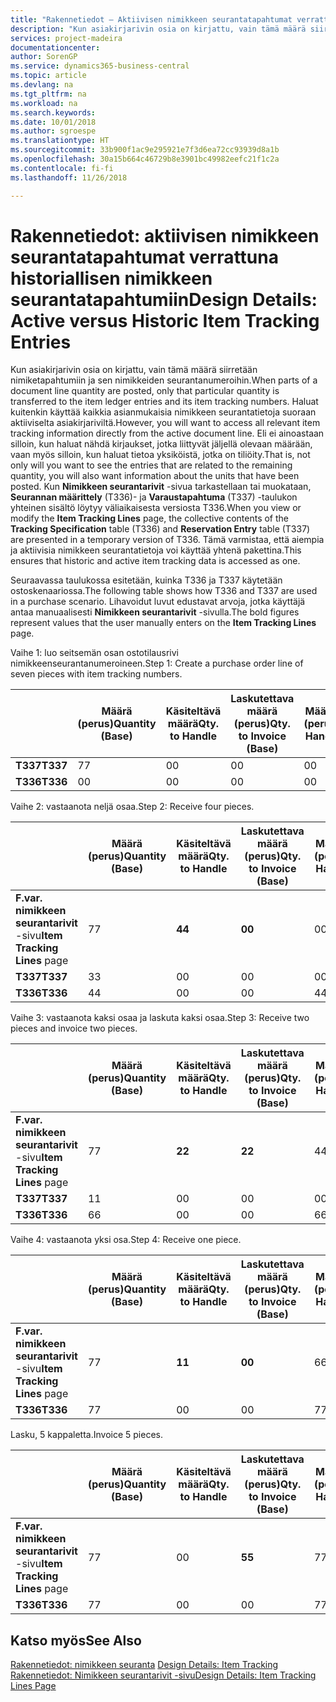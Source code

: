 ```yaml
---
title: "Rakennetiedot – Aktiivisen nimikkeen seurantatapahtumat verrattuna historiallisen nimikkeen seurantatapahtumiin | Microsoft Docs"
description: "Kun asiakirjarivin osia on kirjattu, vain tämä määrä siirretään nimiketapahtumiin ja sen nimikkeiden seurantanumeroihin. Haluat kuitenkin käyttää kaikkia asianmukaisia nimikkeen seurantatietoja suoraan aktiiviselta asiakirjariviltä. Eli ei ainoastaan silloin, kun haluat nähdä kirjaukset, jotka liittyvät jäljellä olevaan määrään, vaan myös silloin, kun haluat tietoa yksiköistä, jotka on tiliöity. Kun **Nimikkeen seurantarivit** -sivua tarkastellaan tai muokataan, **Seurannan määrittely** (T336)- ja **Varaustapahtuma** (T337) -taulukon yhteinen sisältö löytyy väliaikaisesta versiosta T336. Tämä varmistaa, että aiempia ja aktiivisia nimikkeen seurantatietoja voi käyttää yhtenä pakettina."
services: project-madeira
documentationcenter: 
author: SorenGP
ms.service: dynamics365-business-central
ms.topic: article
ms.devlang: na
ms.tgt_pltfrm: na
ms.workload: na
ms.search.keywords: 
ms.date: 10/01/2018
ms.author: sgroespe
ms.translationtype: HT
ms.sourcegitcommit: 33b900f1ac9e295921e7f3d6ea72cc93939d8a1b
ms.openlocfilehash: 30a15b664c46729b8e3901bc49982eefc21f1c2a
ms.contentlocale: fi-fi
ms.lasthandoff: 11/26/2018

---
```

# <a name="design-details-active-versus-historic-item-tracking-entries"></a><span data-ttu-id="c8b61-107">Rakennetiedot: aktiivisen nimikkeen seurantatapahtumat verrattuna historiallisen nimikkeen seurantatapahtumiin</span><span class="sxs-lookup"><span data-stu-id="c8b61-107">Design Details: Active versus Historic Item Tracking Entries</span></span>
<span data-ttu-id="c8b61-108">Kun asiakirjarivin osia on kirjattu, vain tämä määrä siirretään nimiketapahtumiin ja sen nimikkeiden seurantanumeroihin.</span><span class="sxs-lookup"><span data-stu-id="c8b61-108">When parts of a document line quantity are posted, only that particular quantity is transferred to the item ledger entries and its item tracking numbers.</span></span> <span data-ttu-id="c8b61-109">Haluat kuitenkin käyttää kaikkia asianmukaisia nimikkeen seurantatietoja suoraan aktiiviselta asiakirjariviltä.</span><span class="sxs-lookup"><span data-stu-id="c8b61-109">However, you will want to access all relevant item tracking information directly from the active document line.</span></span> <span data-ttu-id="c8b61-110">Eli ei ainoastaan silloin, kun haluat nähdä kirjaukset, jotka liittyvät jäljellä olevaan määrään, vaan myös silloin, kun haluat tietoa yksiköistä, jotka on tiliöity.</span><span class="sxs-lookup"><span data-stu-id="c8b61-110">That is, not only will you want to see the entries that are related to the remaining quantity, you will also want information about the units that have been posted.</span></span> <span data-ttu-id="c8b61-111">Kun **Nimikkeen seurantarivit** -sivua tarkastellaan tai muokataan, **Seurannan määrittely** (T336)- ja **Varaustapahtuma** (T337) -taulukon yhteinen sisältö löytyy väliaikaisesta versiosta T336.</span><span class="sxs-lookup"><span data-stu-id="c8b61-111">When you view or modify the **Item Tracking Lines** page, the collective contents of the **Tracking Specification** table (T336) and **Reservation Entry** table (T337) are presented in a temporary version of T336.</span></span> <span data-ttu-id="c8b61-112">Tämä varmistaa, että aiempia ja aktiivisia nimikkeen seurantatietoja voi käyttää yhtenä pakettina.</span><span class="sxs-lookup"><span data-stu-id="c8b61-112">This ensures that historic and active item tracking data is accessed as one.</span></span>  

 <span data-ttu-id="c8b61-113">Seuraavassa taulukossa esitetään, kuinka T336 ja T337 käytetään ostoskenaariossa.</span><span class="sxs-lookup"><span data-stu-id="c8b61-113">The following table shows how T336 and T337 are used in a purchase scenario.</span></span> <span data-ttu-id="c8b61-114">Lihavoidut luvut edustavat arvoja, jotka käyttäjä antaa manuaalisesti **Nimikkeen seurantarivit** -sivulla.</span><span class="sxs-lookup"><span data-stu-id="c8b61-114">The bold figures represent values that the user manually enters on the **Item Tracking Lines** page.</span></span>  

 <span data-ttu-id="c8b61-115">Vaihe 1: luo seitsemän osan ostotilausrivi nimikkeenseurantanumeroineen.</span><span class="sxs-lookup"><span data-stu-id="c8b61-115">Step 1: Create a purchase order line of seven pieces with item tracking numbers.</span></span>  

||<span data-ttu-id="c8b61-116">**Määrä (perus)**</span><span class="sxs-lookup"><span data-stu-id="c8b61-116">**Quantity (Base)**</span></span>|<span data-ttu-id="c8b61-117">**Käsiteltävä määrä**</span><span class="sxs-lookup"><span data-stu-id="c8b61-117">**Qty. to Handle**</span></span>|<span data-ttu-id="c8b61-118">**Laskutettava määrä (perus)**</span><span class="sxs-lookup"><span data-stu-id="c8b61-118">**Qty. to Invoice (Base)**</span></span>|<span data-ttu-id="c8b61-119">**Määrä käsitelty (perus)**</span><span class="sxs-lookup"><span data-stu-id="c8b61-119">**Quantity Handled (Base)**</span></span>|<span data-ttu-id="c8b61-120">**Määrä laskutettu (perus)**</span><span class="sxs-lookup"><span data-stu-id="c8b61-120">**Quantity Invoiced (Base)**</span></span>|  
|-|----------------------------------------------|--------------------------------------------|------------------------------------------------------|-------------------------------------------------------|--------------------------------------------------------|  
|<span data-ttu-id="c8b61-121">**T337**</span><span class="sxs-lookup"><span data-stu-id="c8b61-121">**T337**</span></span>|<span data-ttu-id="c8b61-122">7</span><span class="sxs-lookup"><span data-stu-id="c8b61-122">7</span></span>|<span data-ttu-id="c8b61-123">0</span><span class="sxs-lookup"><span data-stu-id="c8b61-123">0</span></span>|<span data-ttu-id="c8b61-124">0</span><span class="sxs-lookup"><span data-stu-id="c8b61-124">0</span></span>|<span data-ttu-id="c8b61-125">0</span><span class="sxs-lookup"><span data-stu-id="c8b61-125">0</span></span>|<span data-ttu-id="c8b61-126">0</span><span class="sxs-lookup"><span data-stu-id="c8b61-126">0</span></span>|  
|<span data-ttu-id="c8b61-127">**T336**</span><span class="sxs-lookup"><span data-stu-id="c8b61-127">**T336**</span></span>|<span data-ttu-id="c8b61-128">0</span><span class="sxs-lookup"><span data-stu-id="c8b61-128">0</span></span>|<span data-ttu-id="c8b61-129">0</span><span class="sxs-lookup"><span data-stu-id="c8b61-129">0</span></span>|<span data-ttu-id="c8b61-130">0</span><span class="sxs-lookup"><span data-stu-id="c8b61-130">0</span></span>|<span data-ttu-id="c8b61-131">0</span><span class="sxs-lookup"><span data-stu-id="c8b61-131">0</span></span>|<span data-ttu-id="c8b61-132">0</span><span class="sxs-lookup"><span data-stu-id="c8b61-132">0</span></span>|  

 <span data-ttu-id="c8b61-133">Vaihe 2: vastaanota neljä osaa.</span><span class="sxs-lookup"><span data-stu-id="c8b61-133">Step 2: Receive four pieces.</span></span>  

||<span data-ttu-id="c8b61-134">**Määrä (perus)**</span><span class="sxs-lookup"><span data-stu-id="c8b61-134">**Quantity (Base)**</span></span>|<span data-ttu-id="c8b61-135">**Käsiteltävä määrä**</span><span class="sxs-lookup"><span data-stu-id="c8b61-135">**Qty. to Handle**</span></span>|<span data-ttu-id="c8b61-136">**Laskutettava määrä (perus)**</span><span class="sxs-lookup"><span data-stu-id="c8b61-136">**Qty. to Invoice (Base)**</span></span>|<span data-ttu-id="c8b61-137">**Määrä käsitelty (perus)**</span><span class="sxs-lookup"><span data-stu-id="c8b61-137">**Quantity Handled (Base)**</span></span>|<span data-ttu-id="c8b61-138">**Määrä laskutettu (perus)**</span><span class="sxs-lookup"><span data-stu-id="c8b61-138">**Quantity Invoiced (Base)**</span></span>|  
|-|----------------------------------------------|--------------------------------------------|------------------------------------------------------|-------------------------------------------------------|--------------------------------------------------------|  
|<span data-ttu-id="c8b61-139">**F.var. nimikkeen seurantarivit** -sivu</span><span class="sxs-lookup"><span data-stu-id="c8b61-139">**Item Tracking Lines** page</span></span>|<span data-ttu-id="c8b61-140">7</span><span class="sxs-lookup"><span data-stu-id="c8b61-140">7</span></span>|<span data-ttu-id="c8b61-141">**4**</span><span class="sxs-lookup"><span data-stu-id="c8b61-141">**4**</span></span>|<span data-ttu-id="c8b61-142">**0**</span><span class="sxs-lookup"><span data-stu-id="c8b61-142">**0**</span></span>|<span data-ttu-id="c8b61-143">0</span><span class="sxs-lookup"><span data-stu-id="c8b61-143">0</span></span>|<span data-ttu-id="c8b61-144">0</span><span class="sxs-lookup"><span data-stu-id="c8b61-144">0</span></span>|  
|<span data-ttu-id="c8b61-145">**T337**</span><span class="sxs-lookup"><span data-stu-id="c8b61-145">**T337**</span></span>|<span data-ttu-id="c8b61-146">3</span><span class="sxs-lookup"><span data-stu-id="c8b61-146">3</span></span>|<span data-ttu-id="c8b61-147">0</span><span class="sxs-lookup"><span data-stu-id="c8b61-147">0</span></span>|<span data-ttu-id="c8b61-148">0</span><span class="sxs-lookup"><span data-stu-id="c8b61-148">0</span></span>|<span data-ttu-id="c8b61-149">0</span><span class="sxs-lookup"><span data-stu-id="c8b61-149">0</span></span>|<span data-ttu-id="c8b61-150">0</span><span class="sxs-lookup"><span data-stu-id="c8b61-150">0</span></span>|  
|<span data-ttu-id="c8b61-151">**T336**</span><span class="sxs-lookup"><span data-stu-id="c8b61-151">**T336**</span></span>|<span data-ttu-id="c8b61-152">4</span><span class="sxs-lookup"><span data-stu-id="c8b61-152">4</span></span>|<span data-ttu-id="c8b61-153">0</span><span class="sxs-lookup"><span data-stu-id="c8b61-153">0</span></span>|<span data-ttu-id="c8b61-154">0</span><span class="sxs-lookup"><span data-stu-id="c8b61-154">0</span></span>|<span data-ttu-id="c8b61-155">4</span><span class="sxs-lookup"><span data-stu-id="c8b61-155">4</span></span>|<span data-ttu-id="c8b61-156">0</span><span class="sxs-lookup"><span data-stu-id="c8b61-156">0</span></span>|  

 <span data-ttu-id="c8b61-157">Vaihe 3: vastaanota kaksi osaa ja laskuta kaksi osaa.</span><span class="sxs-lookup"><span data-stu-id="c8b61-157">Step 3: Receive two pieces and invoice two pieces.</span></span>  

||<span data-ttu-id="c8b61-158">**Määrä (perus)**</span><span class="sxs-lookup"><span data-stu-id="c8b61-158">**Quantity (Base)**</span></span>|<span data-ttu-id="c8b61-159">**Käsiteltävä määrä**</span><span class="sxs-lookup"><span data-stu-id="c8b61-159">**Qty. to Handle**</span></span>|<span data-ttu-id="c8b61-160">**Laskutettava määrä (perus)**</span><span class="sxs-lookup"><span data-stu-id="c8b61-160">**Qty. to Invoice (Base)**</span></span>|<span data-ttu-id="c8b61-161">**Määrä käsitelty (perus)**</span><span class="sxs-lookup"><span data-stu-id="c8b61-161">**Quantity Handled (Base)**</span></span>|<span data-ttu-id="c8b61-162">**Määrä laskutettu (perus)**</span><span class="sxs-lookup"><span data-stu-id="c8b61-162">**Quantity Invoiced (Base)**</span></span>|  
|-|----------------------------------------------|--------------------------------------------|------------------------------------------------------|-------------------------------------------------------|--------------------------------------------------------|  
|<span data-ttu-id="c8b61-163">**F.var. nimikkeen seurantarivit** -sivu</span><span class="sxs-lookup"><span data-stu-id="c8b61-163">**Item Tracking Lines** page</span></span>|<span data-ttu-id="c8b61-164">7</span><span class="sxs-lookup"><span data-stu-id="c8b61-164">7</span></span>|<span data-ttu-id="c8b61-165">**2**</span><span class="sxs-lookup"><span data-stu-id="c8b61-165">**2**</span></span>|<span data-ttu-id="c8b61-166">**2**</span><span class="sxs-lookup"><span data-stu-id="c8b61-166">**2**</span></span>|<span data-ttu-id="c8b61-167">4</span><span class="sxs-lookup"><span data-stu-id="c8b61-167">4</span></span>|<span data-ttu-id="c8b61-168">0</span><span class="sxs-lookup"><span data-stu-id="c8b61-168">0</span></span>|  
|<span data-ttu-id="c8b61-169">**T337**</span><span class="sxs-lookup"><span data-stu-id="c8b61-169">**T337**</span></span>|<span data-ttu-id="c8b61-170">1</span><span class="sxs-lookup"><span data-stu-id="c8b61-170">1</span></span>|<span data-ttu-id="c8b61-171">0</span><span class="sxs-lookup"><span data-stu-id="c8b61-171">0</span></span>|<span data-ttu-id="c8b61-172">0</span><span class="sxs-lookup"><span data-stu-id="c8b61-172">0</span></span>|<span data-ttu-id="c8b61-173">0</span><span class="sxs-lookup"><span data-stu-id="c8b61-173">0</span></span>|<span data-ttu-id="c8b61-174">0</span><span class="sxs-lookup"><span data-stu-id="c8b61-174">0</span></span>|  
|<span data-ttu-id="c8b61-175">**T336**</span><span class="sxs-lookup"><span data-stu-id="c8b61-175">**T336**</span></span>|<span data-ttu-id="c8b61-176">6</span><span class="sxs-lookup"><span data-stu-id="c8b61-176">6</span></span>|<span data-ttu-id="c8b61-177">0</span><span class="sxs-lookup"><span data-stu-id="c8b61-177">0</span></span>|<span data-ttu-id="c8b61-178">0</span><span class="sxs-lookup"><span data-stu-id="c8b61-178">0</span></span>|<span data-ttu-id="c8b61-179">6</span><span class="sxs-lookup"><span data-stu-id="c8b61-179">6</span></span>|<span data-ttu-id="c8b61-180">2</span><span class="sxs-lookup"><span data-stu-id="c8b61-180">2</span></span>|  

 <span data-ttu-id="c8b61-181">Vaihe 4: vastaanota yksi osa.</span><span class="sxs-lookup"><span data-stu-id="c8b61-181">Step 4: Receive one piece.</span></span>  

||<span data-ttu-id="c8b61-182">**Määrä (perus)**</span><span class="sxs-lookup"><span data-stu-id="c8b61-182">**Quantity (Base)**</span></span>|<span data-ttu-id="c8b61-183">**Käsiteltävä määrä**</span><span class="sxs-lookup"><span data-stu-id="c8b61-183">**Qty. to Handle**</span></span>|<span data-ttu-id="c8b61-184">**Laskutettava määrä (perus)**</span><span class="sxs-lookup"><span data-stu-id="c8b61-184">**Qty. to Invoice (Base)**</span></span>|<span data-ttu-id="c8b61-185">**Määrä käsitelty (perus)**</span><span class="sxs-lookup"><span data-stu-id="c8b61-185">**Quantity Handled (Base)**</span></span>|<span data-ttu-id="c8b61-186">**Määrä laskutettu (perus)**</span><span class="sxs-lookup"><span data-stu-id="c8b61-186">**Quantity Invoiced (Base)**</span></span>|  
|-|----------------------------------------------|--------------------------------------------|------------------------------------------------------|-------------------------------------------------------|--------------------------------------------------------|  
|<span data-ttu-id="c8b61-187">**F.var. nimikkeen seurantarivit** -sivu</span><span class="sxs-lookup"><span data-stu-id="c8b61-187">**Item Tracking Lines** page</span></span>|<span data-ttu-id="c8b61-188">7</span><span class="sxs-lookup"><span data-stu-id="c8b61-188">7</span></span>|<span data-ttu-id="c8b61-189">**1**</span><span class="sxs-lookup"><span data-stu-id="c8b61-189">**1**</span></span>|<span data-ttu-id="c8b61-190">**0**</span><span class="sxs-lookup"><span data-stu-id="c8b61-190">**0**</span></span>|<span data-ttu-id="c8b61-191">6</span><span class="sxs-lookup"><span data-stu-id="c8b61-191">6</span></span>|<span data-ttu-id="c8b61-192">2</span><span class="sxs-lookup"><span data-stu-id="c8b61-192">2</span></span>|  
|<span data-ttu-id="c8b61-193">**T336**</span><span class="sxs-lookup"><span data-stu-id="c8b61-193">**T336**</span></span>|<span data-ttu-id="c8b61-194">7</span><span class="sxs-lookup"><span data-stu-id="c8b61-194">7</span></span>|<span data-ttu-id="c8b61-195">0</span><span class="sxs-lookup"><span data-stu-id="c8b61-195">0</span></span>|<span data-ttu-id="c8b61-196">0</span><span class="sxs-lookup"><span data-stu-id="c8b61-196">0</span></span>|<span data-ttu-id="c8b61-197">7</span><span class="sxs-lookup"><span data-stu-id="c8b61-197">7</span></span>|<span data-ttu-id="c8b61-198">2</span><span class="sxs-lookup"><span data-stu-id="c8b61-198">2</span></span>|  

 <span data-ttu-id="c8b61-199">Lasku, 5 kappaletta.</span><span class="sxs-lookup"><span data-stu-id="c8b61-199">Invoice 5 pieces.</span></span>  

||<span data-ttu-id="c8b61-200">**Määrä (perus)**</span><span class="sxs-lookup"><span data-stu-id="c8b61-200">**Quantity (Base)**</span></span>|<span data-ttu-id="c8b61-201">**Käsiteltävä määrä**</span><span class="sxs-lookup"><span data-stu-id="c8b61-201">**Qty. to Handle**</span></span>|<span data-ttu-id="c8b61-202">**Laskutettava määrä (perus)**</span><span class="sxs-lookup"><span data-stu-id="c8b61-202">**Qty. to Invoice (Base)**</span></span>|<span data-ttu-id="c8b61-203">**Määrä käsitelty (perus)**</span><span class="sxs-lookup"><span data-stu-id="c8b61-203">**Quantity Handled (Base)**</span></span>|<span data-ttu-id="c8b61-204">**Määrä laskutettu (perus)**</span><span class="sxs-lookup"><span data-stu-id="c8b61-204">**Quantity Invoiced (Base)**</span></span>|  
|-|----------------------------------------------|--------------------------------------------|------------------------------------------------------|-------------------------------------------------------|--------------------------------------------------------|  
|<span data-ttu-id="c8b61-205">**F.var. nimikkeen seurantarivit** -sivu</span><span class="sxs-lookup"><span data-stu-id="c8b61-205">**Item Tracking Lines** page</span></span>|<span data-ttu-id="c8b61-206">7</span><span class="sxs-lookup"><span data-stu-id="c8b61-206">7</span></span>|<span data-ttu-id="c8b61-207">0</span><span class="sxs-lookup"><span data-stu-id="c8b61-207">0</span></span>|<span data-ttu-id="c8b61-208">**5**</span><span class="sxs-lookup"><span data-stu-id="c8b61-208">**5**</span></span>|<span data-ttu-id="c8b61-209">7</span><span class="sxs-lookup"><span data-stu-id="c8b61-209">7</span></span>|<span data-ttu-id="c8b61-210">2</span><span class="sxs-lookup"><span data-stu-id="c8b61-210">2</span></span>|  
|<span data-ttu-id="c8b61-211">**T336**</span><span class="sxs-lookup"><span data-stu-id="c8b61-211">**T336**</span></span>|<span data-ttu-id="c8b61-212">7</span><span class="sxs-lookup"><span data-stu-id="c8b61-212">7</span></span>|<span data-ttu-id="c8b61-213">0</span><span class="sxs-lookup"><span data-stu-id="c8b61-213">0</span></span>|<span data-ttu-id="c8b61-214">0</span><span class="sxs-lookup"><span data-stu-id="c8b61-214">0</span></span>|<span data-ttu-id="c8b61-215">7</span><span class="sxs-lookup"><span data-stu-id="c8b61-215">7</span></span>|<span data-ttu-id="c8b61-216">7</span><span class="sxs-lookup"><span data-stu-id="c8b61-216">7</span></span>|  

## <a name="see-also"></a><span data-ttu-id="c8b61-217">Katso myös</span><span class="sxs-lookup"><span data-stu-id="c8b61-217">See Also</span></span>  
 <span data-ttu-id="c8b61-218">[Rakennetiedot: nimikkeen seuranta](design-details-item-tracking.md) </span><span class="sxs-lookup"><span data-stu-id="c8b61-218">[Design Details: Item Tracking](design-details-item-tracking.md) </span></span>  
 [<span data-ttu-id="c8b61-219">Rakennetiedot: Nimikkeen seurantarivit -sivu</span><span class="sxs-lookup"><span data-stu-id="c8b61-219">Design Details: Item Tracking Lines Page</span></span>](design-details-item-tracking-lines-window.md)

